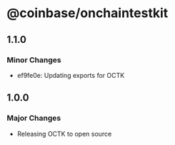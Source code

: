 # @coinbase/onchaintestkit

## 1.1.0

### Minor Changes

- ef9fe0e: Updating exports for OCTK

## 1.0.0

### Major Changes

- Releasing OCTK to open source
